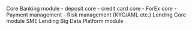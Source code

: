 Core Banking module
    - deposit core
    - credit card core
    - ForEx core
    - Payment management
    - Risk management (KYC/AML etc.)
Lending Core module
SME Lending
Big Data Platform module